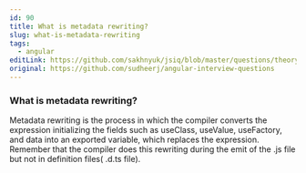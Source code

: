 ```yaml
---
id: 90
title: What is metadata rewriting?
slug: what-is-metadata-rewriting
tags:
  - angular
editLink: https://github.com/sakhnyuk/jsiq/blob/master/questions/theory/angular/90.md
original: https://github.com/sudheerj/angular-interview-questions
---
```


### What is metadata rewriting?

Metadata rewriting is the process in which the compiler converts the expression initializing the fields such as useClass, useValue, useFactory, and data into an exported variable, which replaces the expression. Remember that the compiler does this rewriting during the emit of the .js file but not in definition files( .d.ts file).